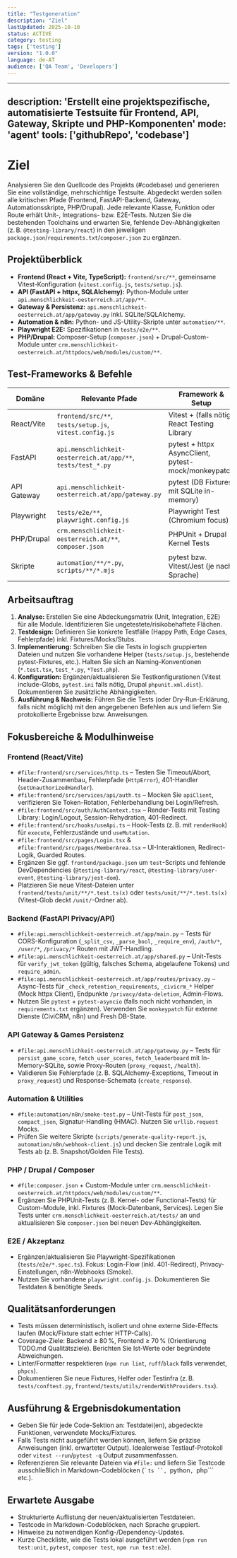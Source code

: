 ```yaml
---
title: "Testgeneration"
description: "Ziel"
lastUpdated: 2025-10-10
status: ACTIVE
category: testing
tags: ['testing']
version: "1.0.0"
language: de-AT
audience: ['QA Team', 'Developers']
---
```


---
description: 'Erstellt eine projektspezifische, automatisierte Testsuite für Frontend, API, Gateway, Skripte und PHP-Komponenten'
mode: 'agent'
tools: ['githubRepo', 'codebase']
---

# Ziel
Analysieren Sie den Quellcode des Projekts (#codebase) und generieren Sie eine vollständige, mehrschichtige Testsuite. Abgedeckt werden sollen alle kritischen Pfade (Frontend, FastAPI-Backend, Gateway, Automationsskripte, PHP/Drupal). Jede relevante Klasse, Funktion oder Route erhält Unit-, Integrations- bzw. E2E-Tests. Nutzen Sie die bestehenden Toolchains und erwarten Sie, fehlende Dev-Abhängigkeiten (z. B. `@testing-library/react`) in den jeweiligen `package.json`/`requirements.txt`/`composer.json` zu ergänzen.

## Projektüberblick
- **Frontend (React + Vite, TypeScript):** `frontend/src/**`, gemeinsame Vitest-Konfiguration (`vitest.config.js`, `tests/setup.js`).
- **API (FastAPI + httpx, SQLAlchemy):** Python-Module unter `api.menschlichkeit-oesterreich.at/app/**`.
- **Gateway & Persistenz:** `api.menschlichkeit-oesterreich.at/app/gateway.py` inkl. SQLite/SQLAlchemy.
- **Automation & n8n:** Python- und JS-Utility-Skripte unter `automation/**`.
- **Playwright E2E:** Spezifikationen in `tests/e2e/**`.
- **PHP/Drupal:** Composer-Setup (`composer.json`) + Drupal-Custom-Module unter `crm.menschlichkeit-oesterreich.at/httpdocs/web/modules/custom/**`.

## Test-Frameworks & Befehle
| Domäne | Relevante Pfade | Framework & Setup | Testbefehl |
| --- | --- | --- | --- |
| React/Vite | `frontend/src/**`, `tests/setup.js`, `vitest.config.js` | Vitest + (falls nötig) React Testing Library | `npm run test:unit` |
| FastAPI | `api.menschlichkeit-oesterreich.at/app/**`, `tests/test_*.py` | pytest + httpx AsyncClient, pytest-mock/monkeypatch | `pytest tests/` |
| API Gateway | `api.menschlichkeit-oesterreich.at/app/gateway.py` | pytest (DB Fixtures mit SQLite in-memory) | `pytest tests/` |
| Playwright | `tests/e2e/**`, `playwright.config.js` | Playwright Test (Chromium focus) | `npm run test:e2e` |
| PHP/Drupal | `crm.menschlichkeit-oesterreich.at/**`, `composer.json` | PHPUnit + Drupal Kernel Tests | `composer test` |
| Skripte | `automation/**/*.py`, `scripts/**/*.mjs` | pytest bzw. Vitest/Jest (je nach Sprache) | passend zum Framework |

## Arbeitsauftrag
1. **Analyse:** Erstellen Sie eine Abdeckungsmatrix (Unit, Integration, E2E) für alle Module. Identifizieren Sie ungetestete/risikobehaftete Flächen.
2. **Testdesign:** Definieren Sie konkrete Testfälle (Happy Path, Edge Cases, Fehlerpfade) inkl. Fixtures/Mocks/Stubs.
3. **Implementierung:** Schreiben Sie die Tests in logisch gruppierten Dateien und nutzen Sie vorhandene Helper (`tests/setup.js`, bestehende pytest-Fixtures, etc.). Halten Sie sich an Naming-Konventionen (`*.test.tsx`, `test_*.py`, `*Test.php`).
4. **Konfiguration:** Ergänzen/aktualisieren Sie Testkonfigurationen (Vitest include-Globs, `pytest.ini` falls nötig, Drupal `phpunit.xml.dist`). Dokumentieren Sie zusätzliche Abhängigkeiten.
5. **Ausführung & Nachweis:** Führen Sie die Tests (oder Dry-Run-Erklärung, falls nicht möglich) mit den angegebenen Befehlen aus und liefern Sie protokollierte Ergebnisse bzw. Anweisungen.

## Fokusbereiche & Modulhinweise

### Frontend (React/Vite)
- `#file:frontend/src/services/http.ts` – Testen Sie Timeout/Abort, Header-Zusammenbau, Fehlerpfade (`HttpError`), 401-Handler (`setUnauthorizedHandler`).
- `#file:frontend/src/services/api/auth.ts` – Mocken Sie `apiClient`, verifizieren Sie Token-Rotation, Fehlerbehandlung bei Login/Refresh.
- `#file:frontend/src/auth/AuthContext.tsx` – Render-Tests mit Testing Library: Login/Logout, Session-Rehydration, 401-Redirect.
- `#file:frontend/src/hooks/useApi.ts` – Hook-Tests (z. B. mit `renderHook`) für `execute`, Fehlerzustände und `useMutation`.
- `#file:frontend/src/pages/Login.tsx` & `#file:frontend/src/pages/MemberArea.tsx` – UI-Interaktionen, Redirect-Logik, Guarded Routes.
- Ergänzen Sie ggf. `frontend/package.json` um `test`-Scripts und fehlende DevDependencies (`@testing-library/react`, `@testing-library/user-event`, `@testing-library/jest-dom`).
- Platzieren Sie neue Vitest-Dateien unter `frontend/tests/unit/**/*.test.ts(x)` oder `tests/unit/**/*.test.ts(x)` (Vitest-Glob deckt `/unit/`-Ordner ab).

### Backend (FastAPI Privacy/API)
- `#file:api.menschlichkeit-oesterreich.at/app/main.py` – Tests für CORS-Konfiguration (`_split_csv`, `_parse_bool`, `_require_env`), `/auth/*`, `/user/*`, `/privacy/*` Routen mit JWT-Handling.
- `#file:api.menschlichkeit-oesterreich.at/app/shared.py` – Unit-Tests für `verify_jwt_token` (gültig, falsches Schema, abgelaufene Tokens) und `require_admin`.
- `#file:api.menschlichkeit-oesterreich.at/app/routes/privacy.py` – Async-Tests für `_check_retention_requirements`, `_civicrm_*` Helper (Mock httpx Client), Endpunkte `/privacy/data-deletion`, Admin-Flows.
- Nutzen Sie `pytest` + `pytest-asyncio` (falls noch nicht vorhanden, in `requirements.txt` ergänzen). Verwenden Sie `monkeypatch` für externe Dienste (CiviCRM, n8n) und Fresh DB-State.

### API Gateway & Games Persistenz
- `#file:api.menschlichkeit-oesterreich.at/app/gateway.py` – Tests für `persist_game_score`, `fetch_user_scores`, `fetch_leaderboard` mit In-Memory-SQLite, sowie Proxy-Routen (`proxy_request`, `/health`).
- Validieren Sie Fehlerpfade (z. B. SQLAlchemy-Exceptions, Timeout in `proxy_request`) und Response-Schemata (`create_response`).

### Automation & Utilities
- `#file:automation/n8n/smoke-test.py` – Unit-Tests für `post_json`, `compact_json`, Signatur-Handling (HMAC). Nutzen Sie `urllib.request` Mocks.
- Prüfen Sie weitere Skripte (`scripts/generate-quality-report.js`, `automation/n8n/webhook-client.js`) und decken Sie zentrale Logik mit Tests ab (z. B. Snapshot/Golden File Tests).

### PHP / Drupal / Composer
- `#file:composer.json` + Custom-Module unter `crm.menschlichkeit-oesterreich.at/httpdocs/web/modules/custom/**`.
- Ergänzen Sie PHPUnit-Tests (z. B. Kernel- oder Functional-Tests) für Custom-Module, inkl. Fixtures (Mock-Datenbank, Services). Legen Sie Tests unter `crm.menschlichkeit-oesterreich.at/tests/` an und aktualisieren Sie `composer.json` bei neuen Dev-Abhängigkeiten.

### E2E / Akzeptanz
- Ergänzen/aktualisieren Sie Playwright-Spezifikationen (`tests/e2e/*.spec.ts`). Fokus: Login-Flow (inkl. 401-Redirect), Privacy-Einstellungen, n8n-Webhooks (Smoke).
- Nutzen Sie vorhandene `playwright.config.js`. Dokumentieren Sie Testdaten & benötigte Seeds.

## Qualitätsanforderungen
- Tests müssen deterministisch, isoliert und ohne externe Side-Effects laufen (Mock/Fixture statt echter HTTP-Calls).
- Coverage-Ziele: Backend ≥ 80 %, Frontend ≥ 70 % (Orientierung TODO.md Qualitätsziele). Berichten Sie Ist-Werte oder begründete Abweichungen.
- Linter/Formatter respektieren (`npm run lint`, `ruff`/`black` falls verwendet, `phpcs`).
- Dokumentieren Sie neue Fixtures, Helfer oder Testinfra (z. B. `tests/conftest.py`, `frontend/tests/utils/renderWithProviders.tsx`).

## Ausführung & Ergebnisdokumentation
- Geben Sie für jede Code-Sektion an: Testdatei(en), abgedeckte Funktionen, verwendete Mocks/Fixtures.
- Falls Tests nicht ausgeführt werden können, liefern Sie präzise Anweisungen (inkl. erwarteter Output). Idealerweise Testlauf-Protokoll oder `vitest --run`/`pytest -q` Output zusammenfassen.
- Referenzieren Sie relevante Dateien via `#file:` und liefern Sie Testcode ausschließlich in Markdown-Codeblöcken (` ```ts ``, ```python```, ```php``` etc.).

## Erwartete Ausgabe
- Strukturierte Auflistung der neuen/aktualisierten Testdateien.
- Testcode in Markdown-Codeblöcken, nach Sprache gruppiert.
- Hinweise zu notwendigen Konfig-/Dependency-Updates.
- Kurze Checkliste, wie die Tests lokal ausgeführt werden (`npm run test:unit`, `pytest`, `composer test`, `npm run test:e2e`).
